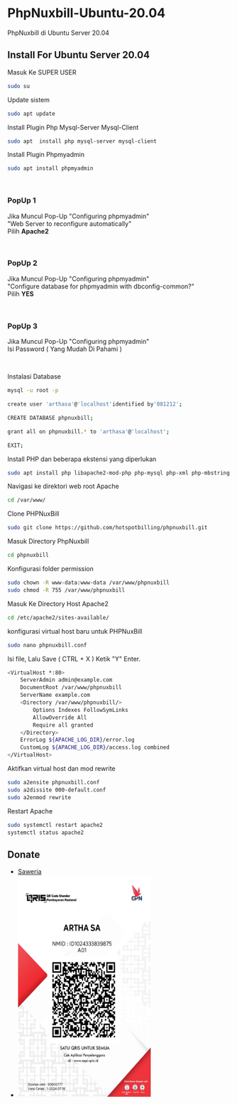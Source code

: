 # PhpNuxbill-Ubuntu-20.04
PhpNuxbill di Ubuntu Server 20.04


## Install For Ubuntu Server 20.04

Masuk Ke SUPER USER
```bash
sudo su
```
Update sistem
```bash
sudo apt update
```
Install Plugin Php Mysql-Server Mysql-Client
```bash
sudo apt  install php mysql-server mysql-client
```
Install Plugin Phpmyadmin
```bash
sudo apt install phpmyadmin
```

<br>

<h3>PopUp 1</h3>
<p>
  Jika Muncul Pop-Up "Configuring phpmyadmin" <br>
  "Web Server to reconfigure automatically" <br>
  Pilih <strong> Apache2 </strong>
</p>
<br>
<h3>PopUp 2</h3>
<p>
  Jika Muncul Pop-Up "Configuring phpmyadmin" <br>
  "Configure database for phpmyadmin with dbconfig-common?" <br>
  Pilih <strong> YES </strong>
</p>
<br>
<h3>PopUp 3</h3>
<p>
  Jika Muncul Pop-Up "Configuring phpmyadmin" <br>
  Isi Password ( Yang Mudah Di Pahami ) <br>
</p>
<br>

Instalasi Database
```bash
mysql -u root -p
```
```bash
create user 'arthasa'@'localhost'identified by'081212';
```
```bash
CREATE DATABASE phpnuxbill;
```
```bash
grant all on phpnuxbill.* to 'arthasa'@'localhost';
```
```bash
EXIT;
```
Install PHP dan beberapa ekstensi yang diperlukan
```bash
sudo apt install php libapache2-mod-php php-mysql php-xml php-mbstring php-zip php-curl mariadb-server -y
```
Navigasi ke direktori web root Apache
```bash
cd /var/www/
```
Clone PHPNuxBill 
```bash
sudo git clone https://github.com/hotspotbilling/phpnuxbill.git
```
Masuk Directory PhpNuxbill
```bash
cd phpnuxbill
```
Konfigurasi folder permission
```bash
sudo chown -R www-data:www-data /var/www/phpnuxbill 
sudo chmod -R 755 /var/www/phpnuxbill 
```
Masuk Ke Directory Host Apache2
```bash
cd /etc/apache2/sites-available/
```
konfigurasi virtual host baru untuk PHPNuxBill
```bash
sudo nano phpnuxbill.conf
```
Isi file, Lalu Save ( CTRL + X ) Ketik "Y" Enter.
```bash
<VirtualHost *:80>
    ServerAdmin admin@example.com
    DocumentRoot /var/www/phpnuxbill
    ServerName example.com
    <Directory /var/www/phpnuxbill/>
        Options Indexes FollowSymLinks
        AllowOverride All
        Require all granted
    </Directory>
    ErrorLog ${APACHE_LOG_DIR}/error.log
    CustomLog ${APACHE_LOG_DIR}/access.log combined
</VirtualHost>

```
Aktifkan virtual host dan mod rewrite
```bash
sudo a2ensite phpnuxbill.conf
sudo a2dissite 000-default.conf
sudo a2enmod rewrite
```
Restart Apache
```bash
sudo systemctl restart apache2
systemctl status apache2
```



## Donate
- [Saweria](https://saweria.co/arthasyarif)
- <img src="https://github.com/arthasa28/PhpNuxbill-Ubuntu-20.04/blob/master/qris.jpg?raw=true" alt="Deskripsi gambar" width="300" height="500"/>


